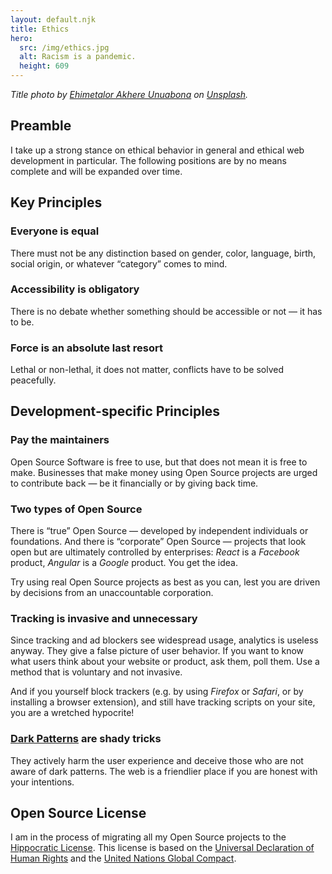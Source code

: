 ```yaml
---
layout: default.njk
title: Ethics
hero:
  src: /img/ethics.jpg
  alt: Racism is a pandemic.
  height: 609
---
```


_Title photo by [Ehimetalor Akhere Unuabona](https://unsplash.com/@theeastlondonphotographer) on [Unsplash](https://unsplash.com/photos/zswLbyR_b58)._

## Preamble

I take up a strong stance on ethical behavior in general and ethical web development in particular. The following positions are by no means complete and will be expanded over time.

## Key Principles

### Everyone is equal

There must not be any distinction based on gender, color, language, birth, social origin, or whatever “category” comes to mind.

### Accessibility is obligatory

There is no debate whether something should be accessible or not — it has to be.

### Force is an absolute last resort

Lethal or non-lethal, it does not matter, conflicts have to be solved peacefully.

## Development-specific Principles

### Pay the maintainers

Open Source Software is free to use, but that does not mean it is free to make. Businesses that make money using Open Source projects are urged to contribute back — be it financially or by giving back time.

### Two types of Open Source

There is “true” Open Source — developed by independent individuals or foundations. And there is “corporate” Open Source — projects that look open but are ultimately controlled by enterprises: _React_ is a _Facebook_ product, _Angular_ is a _Google_ product. You get the idea.

Try using real Open Source projects as best as you can, lest you are driven by decisions from an unaccountable corporation.

### Tracking is invasive and unnecessary

Since tracking and ad blockers see widespread usage, analytics is useless anyway. They give a false picture of user behavior. If you want to know what users think about your website or product, ask them, poll them. Use a method that is voluntary and not invasive.

And if you yourself block trackers (e.g. by using _Firefox_ or _Safari_, or by installing a browser extension), and still have tracking scripts on your site, you are a wretched hypocrite!

### [Dark Patterns](https://www.darkpatterns.org) are shady tricks

They actively harm the user experience and deceive those who are not aware of dark patterns. The web is a friendlier place if you are honest with your intentions.

## Open Source License

I am in the process of migrating all my Open Source projects to the [Hippocratic License](https://firstdonoharm.dev). This license is based on the [Universal Declaration of Human Rights](https://www.un.org/en/universal-declaration-human-rights/) and the [United Nations Global Compact](https://www.unglobalcompact.org).
